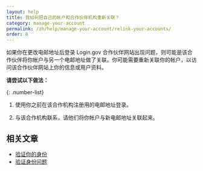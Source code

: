 ```yaml
---
layout: help
title: 我如何把自己的帐户和合作伙伴机构重新关联？
category: manage-your-account
permalink: /zh/help/manage-your-account/relink-your-accounts/
order: 8
---
```


如果你在更改电邮地址后登录 Login.gov 合作伙伴网站出现问题，则可能是该合作伙伴将你帐户与另一个电邮地址做了关联。你可能需要重新关联你的帐户，以访问该合作伙伴网站上你的信息或用户资料。

**请尝试以下做法：**

{: .number-list}

1. 使用你之前在该合作机构注册用的电邮地址登录。

2. 与该合作机构联系，请他们将你帐户与新电邮地址关联起来。

## 相关文章

* [验证你的身份](/zh/help/verify-your-identity/overview/)
* [验证身份问题](/zh/help/verify-your-identity/issues-verifying-my-personal-information/)
